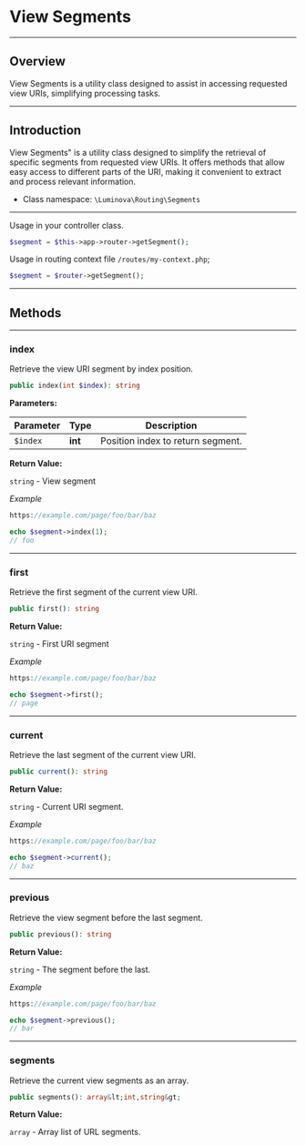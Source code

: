 # View Segments

***

## Overview

View Segments is a utility class designed to assist in accessing requested view URIs, simplifying processing tasks.

***

## Introduction

View Segments" is a utility class designed to simplify the retrieval of specific segments from requested view URIs. It offers methods that allow easy access to different parts of the URI, making it convenient to extract and process relevant information.

* Class namespace: `\Luminova\Routing\Segments`

***

Usage in your controller class.

```php
$segment = $this->app->router->getSegment();
```

Usage in routing context file `/routes/my-context.php`;

```php
$segment = $router->getSegment();
```

***

## Methods

***

### index

Retrieve the view URI segment by index position.

```php
public index(int $index): string
```

**Parameters:**

| Parameter | Type | Description |
|-----------|------|-------------|
| `$index` | **int** | Position index to return segment. |

**Return Value:**

`string` - View segment

*Example*

```php 
https://example.com/page/foo/bar/baz

echo $segment->index(1);
// foo
```

***

### first

Retrieve the first segment of the current view URI.

```php
public first(): string
```

**Return Value:**

`string` - First URI segment

*Example*

```php 
https://example.com/page/foo/bar/baz

echo $segment->first();
// page
```

***

### current

Retrieve the last segment of the current view URI.

```php
public current(): string
```

**Return Value:**

`string` - Current URI segment.

*Example*

```php 
https://example.com/page/foo/bar/baz

echo $segment->current();
// baz
```

***

### previous

Retrieve the view segment before the last segment.

```php
public previous(): string
```

**Return Value:**

`string` - The segment before the last.

*Example*

```php 
https://example.com/page/foo/bar/baz

echo $segment->previous();
// bar
```

***

### segments

Retrieve the current view segments as an array.

```php
public segments(): array&lt;int,string&gt;
```

**Return Value:**

`array` - Array list of URL segments.